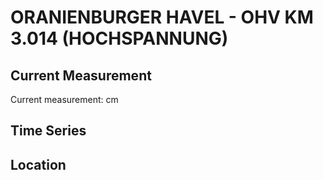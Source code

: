 # ORANIENBURGER HAVEL - OHV KM 3.014 (HOCHSPANNUNG)

## Current Measurement

Current measurement: <Value topic="rivers/pegel-online/OHV/OHV-KM-3.014-(HOCHSPANNUNG)/measurementValue"/> cm

## Time Series

<TimeSeries topic="rivers/pegel-online/OHV/OHV-KM-3.014-(HOCHSPANNUNG)/measurementValue" period="week" />

## Location

<WorldMap>
  <Marker lat="52.762438001513964" lon="13.236016085215466" labelTopic="rivers/pegel-online/OHV/OHV-KM-3.014-(HOCHSPANNUNG)/measurementValue" />
</WorldMap>
